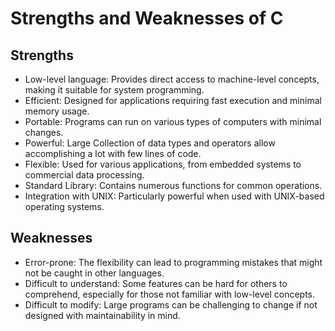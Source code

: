 # Strengths and Weaknesses of C
## Strengths
- Low-level language: Provides direct access to machine-level concepts, making it suitable for system programming.
- Efficient: Designed for applications requiring fast execution and minimal memory usage.
- Portable: Programs can run on various types of computers with minimal changes.
- Powerful: Large Collection of data types and operators allow accomplishing a lot with few lines of code.
- Flexible: Used for various applications, from embedded systems to commercial data processing.
- Standard Library: Contains numerous functions for common operations.
- Integration with UNIX: Particularly powerful when used with UNIX-based operating systems.
## Weaknesses
- Error-prone: The flexibility can lead to programming mistakes that might not be caught in other languages.
- Difficult to understand: Some features can be hard for others to comprehend, especially for those not familiar with low-level concepts.
- Difficult to modify: Large programs can be challenging to change if not designed with maintainability in mind.
